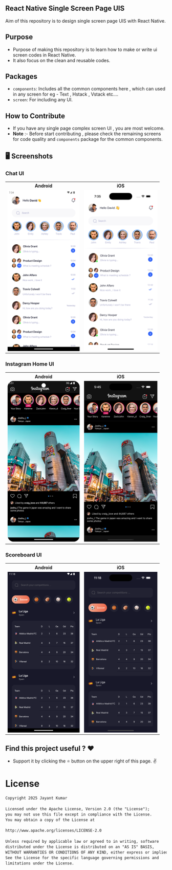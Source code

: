 ## React Native Single Screen Page UIS

<p> Aim of this repository is to design single screen page UIS with React Native.</p>

## Purpose

- Purpose of making this repository is to learn how to make or write ui screen codes in
  React Native.
- It also focus on the clean and reusable codes.

## Packages

- `components`: Includes all the common components here , which can used in any screen for eg -
  Text , Hstack , Vstack etc....
- `screen`: For including any UI.

## How to Contribute

- If you have any single page complex screen UI , you are most welcome.
- **Note** :- Before start contributing , please check the remaining screens for code quality
  and `components` package for the common components.

## 🖥️ Screenshots

### Chat UI

<table style="width:100%">
  <tr>
    <th>Android</th>
    <th>iOS</th>
  </tr>
  <tr>
    <td><img src = "screenshots/ChatUI_Android.png" height="500"/></td>
 <td><img src = "screenshots/ChatUI_iOS.png" height="500"/></td>
  </tr>
</table>

### Instagram Home UI

<table style="width:100%">
  <tr>
    <th>Android</th>
    <th>iOS</th> 
  </tr>
  <tr>
    <td><img src = "screenshots/instagram_home_android.png" height="500"/></td>
 <td><img src = "screenshots/instagram_home_ios.png"  height="500"/></td>
  </tr>
</table>

### Scoreboard UI

<table style="width:100%">
  <tr>
    <th>Android</th>
    <th>iOS</th> 
  </tr>
  <tr>
    <td><img src = "screenshots/scoreboard_ui_android.png" height="500"/></td>
 <td><img src = "screenshots/scoreboard_ui_ios.png"  height="500"/></td>
  </tr>
</table>

## Find this project useful ? ❤️

- Support it by clicking the ⭐️ button on the upper right of this page. ✌️

# License

```markdown
Copyright 2025 Jayant Kumar

Licensed under the Apache License, Version 2.0 (the "License");
you may not use this file except in compliance with the License.
You may obtain a copy of the License at

http://www.apache.org/licenses/LICENSE-2.0

Unless required by applicable law or agreed to in writing, software
distributed under the License is distributed on an "AS IS" BASIS,
WITHOUT WARRANTIES OR CONDITIONS OF ANY KIND, either express or implied.
See the License for the specific language governing permissions and
limitations under the License.
```
